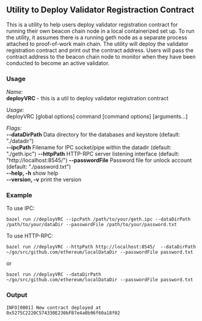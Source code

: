 ## Utility to Deploy Validator Registraction Contract

This is a utility to help users deploy validator registration contract for running their own beacon chain node in a local containerized set up. To run the utility, it assumes there is a running geth node as a separate process attached to proof-of-work main chain. The utility will deploy the validator registration contract and print out the contract address. Users will pass the contract address to the beacon chain node to monitor when they have been conducted to become an active validator.

### Usage

*Name:*  
   **deployVRC** - this is a util to deploy validator registration contract

*Usage:*  
   deployVRC [global options] command [command options] [arguments...]

*Flags:*  
   **--dataDirPath**    Data directory for the databases and keystore (default: "./datadir")  
   **--ipcPath**        Filename for IPC socket/pipe within the datadir (default: "./geth.ipc")
   **--httpPath**      HTTP-RPC server listening interface (default: "http://localhost:8545/")
   **--passwordFile**   Password file for unlock account (default: "./password.txt")   
   **--help, -h**            show help   
   **--version, -v**         print the version   

### Example
To use IPC:
```
bazel run //deployVRC --ipcPath /path/to/your/geth.ipc --dataDirPath /path/to/your/dataDir --passwordFile /path/to/your/password.txt
```
To use HTTP-RPC:
```
bazel run //deployVRC --httpPath http://localhost:8545/  --dataDirPath ~/go/src/github.com/ethereum/localDataDir --passwordFile password.txt
```
or
```
bazel run //deployVRC --dataDirPath ~/go/src/github.com/ethereum/localDataDir --passwordFile password.txt

```

### Output
```
INFO[0001] New contract deployed at 0x5275C2220C574330E230bFB7e4a0b96f60a18f02 
```
